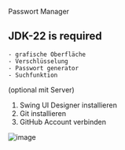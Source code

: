 Passwort Manager

JDK-22 is required
---
```
- grafische Oberfläche
- Verschlüsselung
- Passwort generator
- Suchfunktion
```

(optional mit Server)

1. Swing UI Designer installieren
2. Git installieren
3. GitHub Account verbinden

![image](https://github.com/user-attachments/assets/c111eb5e-bc7f-4ee1-b64f-51e9bf583291)
